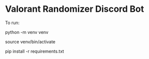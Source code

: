 # Valorant Randomizer Discord Bot

To run:

python -m venv venv

source venv/bin/activate

pip install -r requirements.txt
